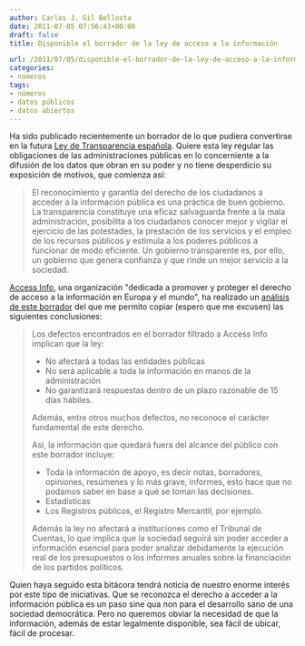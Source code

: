 ```yaml
---
author: Carlos J. Gil Bellosta
date: 2011-07-05 07:56:43+00:00
draft: false
title: Disponible el borrador de la ley de acceso a la información

url: /2011/07/05/disponible-el-borrador-de-la-ley-de-acceso-a-la-informacion/
categories:
- números
tags:
- números
- datos públicos
- datos abiertos
---
```


Ha sido publicado recientemente un borrador de lo que pudiera convertirse en la futura [Ley de Transparencia española](http://www.access-info.org/documents/Access_Docs/Advancing/Spain/Espana_Anteproyecto_Ley_Transparencia.pdf). Quiere esta ley regular las obligaciones de las administraciones públicas en lo concerniente a la difusión de los datos que obran en su poder y no tiene desperdicio su exposición de motivos, que comienza así:


>El reconocimiento y garantía del derecho de los ciudadanos a acceder a la información pública es una práctica de buen gobierno. La transparencia constituye una eficaz salvaguarda frente a la mala administración, posibilita a los ciudadanos conocer mejor y vigilar el ejercicio de las potestades, la prestación de los servicios y el empleo de los recursos públicos y estimula a los poderes públicos a funcionar de modo eficiente. Un gobierno transparente es, por ello, un gobierno que genera confianza y que rinde un mejor servicio a la sociedad.

[Access Info](http://www.access-info.org), una organización "dedicada a promover y proteger el derecho de acceso a la información en Europa y el mundo", ha realizado un [análisis de este borrador]( http://www.access-info.org/es/coalicion-pro-acceso/177-borrador-ley-transparencia-debil) del que me permito copiar (espero que me excusen) las siguientes conclusiones:


>Los defectos encontrados en el borrador filtrado a Access Info implican que la ley:
>
>  * No afectará a todas las entidades públicas
>  * No será aplicable a toda la información en manos de la administración
>  * No garantizará respuestas dentro de un plazo razonable de 15 días hábiles.
>
>Además, entre otros muchos defectos, no reconoce el carácter fundamental de este derecho.
>
>Así, la información que quedará fuera del alcance del público con este borrador incluye:
>
>  * Toda la información de apoyo, es decir notas, borradores, opiniones, resúmenes y lo más grave, informes, esto hace que no podamos saber en base a qué se toman las decisiones.
>  * Estadísticas
>  * Los Registros públicos, el Registro Mercantil, por ejemplo.
>
>Además la ley no afectará a instituciones como el Tribunal de Cuentas, lo que implica que la sociedad seguirá sin poder acceder a información esencial para poder analizar debidamente la ejecución real de los presupuestos o los informes anuales sobre la financiación de los partidos políticos.


Quien haya seguido esta bitácora tendrá noticia de nuestro enorme interés por este tipo de iniciativas. Que se reconozca el derecho a acceder a la información pública es un paso sine qua non para el desarrollo sano de una sociedad democrática. Pero no queremos obviar la necesidad de que la información, además de estar legalmente disponible, sea fácil de ubicar, fácil de procesar.
